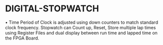 # DIGITAL-STOPWATCH
• Time Period of Clock is adjusted using down counters to match standard clock frequency. Stopwatch can Count up, Reset, Store multiple lap times using Register Files and dual display between run time and lapped time on the FPGA Board. 
